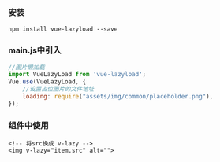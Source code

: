 ### 安装

```
npm install vue-lazyload --save
```



### main.js中引入

```js
//图片懒加载
import VueLazyLoad from 'vue-lazyload';
Vue.use(VueLazyLoad, {
    //设置占位图片的文件地址
    loading: require("assets/img/common/placeholder.png"),
});
```



### 组件中使用

```vue
<!-- 将src换成 v-lazy -->
<img v-lazy="item.src" alt="">
```

